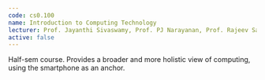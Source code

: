```yaml
---
code: cs0.100
name: Introduction to Computing Technology
lecturer: Prof. Jayanthi Sivaswamy, Prof. PJ Narayanan, Prof. Rajeev Sangal, Prof. Aftab Hussain
active: false
---
```

Half-sem course. Provides a broader and more holistic view of computing, using the smartphone as an anchor.
